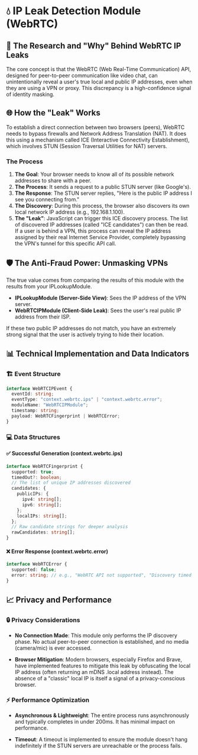 # 💧 IP Leak Detection Module (WebRTC)

## 🔬 The Research and "Why" Behind WebRTC IP Leaks

The core concept is that the WebRTC (Web Real-Time Communication) API, designed for peer-to-peer communication like video chat, can unintentionally reveal a user's true local and public IP addresses, even when they are using a VPN or proxy. This discrepancy is a high-confidence signal of identity masking.

## 🌐 How the "Leak" Works

To establish a direct connection between two browsers (peers), WebRTC needs to bypass firewalls and Network Address Translation (NAT). It does this using a mechanism called ICE (Interactive Connectivity Establishment), which involves STUN (Session Traversal Utilities for NAT) servers.

### The Process

1. **The Goal**: Your browser needs to know all of its possible network addresses to share with a peer.
2. **The Process**: It sends a request to a public STUN server (like Google's).
3. **The Response**: The STUN server replies, "Here is the public IP address I see you connecting from."
4. **The Discovery**: During this process, the browser also discovers its own local network IP address (e.g., 192.168.1.100).
5. **The "Leak"**: JavaScript can trigger this ICE discovery process. The list of discovered IP addresses (called "ICE candidates") can then be read. If a user is behind a VPN, this process can reveal the IP address assigned by their real Internet Service Provider, completely bypassing the VPN's tunnel for this specific API call.

## 🛡️ The Anti-Fraud Power: Unmasking VPNs

The true value comes from comparing the results of this module with the results from your IPLookupModule.

- **IPLookupModule (Server-Side View)**: Sees the IP address of the VPN server.
- **WebRTCIPModule (Client-Side Leak)**: Sees the user's real public IP address from their ISP.

If these two public IP addresses do not match, you have an extremely strong signal that the user is actively trying to hide their location.

## 📊 Technical Implementation and Data Indicators

### 🏗️ Event Structure

```typescript
interface WebRTCIPEvent {
  eventId: string;
  eventType: "context.webrtc.ips" | "context.webrtc.error";
  moduleName: "WebRTCIPModule";
  timestamp: string;
  payload: WebRTCFingerprint | WebRTCError;
}
```

### 💻 Data Structures

#### ✅ Successful Generation (context.webrtc.ips)

```typescript
interface WebRTCFingerprint {
  supported: true;
  timedOut?: boolean;
  // The list of unique IP addresses discovered
  candidates: {
    publicIPs: {
      ipv4: string[];
      ipv6: string[];
    };
    localIPs: string[];
  };
  // Raw candidate strings for deeper analysis
  rawCandidates: string[];
}
```

#### ❌ Error Response (context.webrtc.error)

```typescript
interface WebRTCError {
  supported: false;
  error: string; // e.g., "WebRTC API not supported", "Discovery timed out"
}
```

## 📈 Privacy and Performance

### 🔒 Privacy Considerations

- **No Connection Made**: This module only performs the IP discovery phase. No actual peer-to-peer connection is established, and no media (camera/mic) is ever accessed.

- **Browser Mitigation**: Modern browsers, especially Firefox and Brave, have implemented features to mitigate this leak by obfuscating the local IP address (often returning an mDNS .local address instead). The absence of a "classic" local IP is itself a signal of a privacy-conscious browser.

### ⚡ Performance Optimization

- **Asynchronous & Lightweight**: The entire process runs asynchronously and typically completes in under 200ms. It has minimal impact on performance.

- **Timeout**: A timeout is implemented to ensure the module doesn't hang indefinitely if the STUN servers are unreachable or the process fails.
